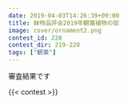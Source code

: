 ```yaml
---
date: 2019-04-03T14:26:39+09:00
title: 鉢物品評会2019年観葉植物の部
image: cover/ornament2.png
contest_id: 220
contest_dir: 219-220
tags: ["観葉"]
---
```

審査結果です

{{< contest >}}

